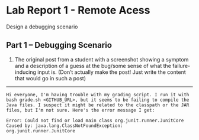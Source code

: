 # Lab Report 1 - Remote Acess
Design a debugging scenario
## Part 1 – Debugging Scenario
1. The original post from a student with a screenshot showing a symptom and a description of a guess at the bug/some sense of what the failure-inducing input is. (Don’t actually make the post! Just write the content that would go in such a post)
- - -
`Hi everyone, I'm having trouble with my grading script. I run it with bash grade.sh <GITHUB_URL>, but it seems to be failing to compile the Java files. I suspect it might be related to the classpath or the JAR files, but I'm not sure. Here's the error message I get:`
```console
Error: Could not find or load main class org.junit.runner.JunitCore
Caused by: java.lang.ClassNotFoundException: org.junit.runner.JunitCore
```
